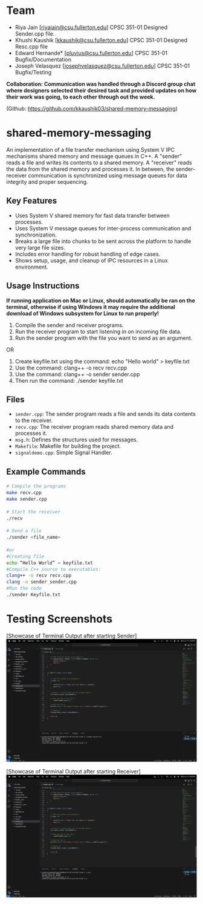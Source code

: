 
 
# Team
- Riya Jain [riyajain@csu.fullerton.edu] CPSC 351-01 Designed Sender.cpp file.
- Khushi Kaushik [kkaushik@csu.fullerton.edu] CPSC 351-01 Designed Resc.cpp file
- Edward Hernande* [pluvius@csu.fullerton.edu] CPSC 351-01 Bugfix/Documentation
- Joseph Velasquez [josephvelasquez@csu.fullerton.edu] CPSC 351-01 Bugfix/Testing
  
**Collaboration: Communication was handled through a Discord group chat where designers selected their desired task and provided updates
 on how their work was going, to each other through out the week.**

(Github: https://github.com/kkaushik03/shared-memory-messaging)

# shared-memory-messaging

An implementation of a file transfer mechanism using System V IPC mechanisms shared memory and message queues in C++. A "sender" reads a file and writes its contents to a shared memory. A "receiver" reads the data from the shared memory and processes it. In between, the sender-receiver communication is synchronized using message queues for data integrity and proper sequencing.

## Key Features
- Uses System V shared memory for fast data transfer between processes.
- Uses System V message queues for inter-process communication and synchronization.
- Breaks a large file into chunks to be sent across the platform to handle very large file sizes.
- Includes error handling for robust handling of edge cases.
- Shows setup, usage, and cleanup of IPC resources in a Linux environment.

## Usage Instructions
**If running application on Mac or Linux, should automatically be ran on the terminal, otherwise if 
using Windows it may require the additional download of Windows subsystem for Linux to run properly!**

1. Compile the sender and receiver programs.
2. Run the receiver program to start listening in on incoming file data.
3. Run the sender program with the file you want to send as an argument.

OR

1. Create keyfile.txt using the command: echo "Hello world" > keyfile.txt
2. Use the command: clang++ -o recv recv.cpp
3. Use the command: clang++ -o sender sender.cpp
4. Then run the command: ./sender keyfile.txt

## Files
- `sender.cpp`: The sender program reads a file and sends its data contents to the receiver.
- `recv.cpp`: The receiver program reads shared memory data and processes it.
- `msg.h`: Defines the structures used for messages.
- `Makefile`: Makefile for building the project.
- `signaldemo.cpp`: Simple Signal Handler.

## Example Commands
```sh
# Compile the programs
make recv.cpp
make sender.cpp

# Start the receiver
./recv

# Send a file
./sender <file_name>

#or
#Creating file
echo “Hello World” > keyfile.txt
#Compile C++ source to executables:
clang++ -o recv recv.cpp
clang -o sender sender.cpp
#Run the code 
./sender Keyfile.txt
```
# Testing Screenshots
[Showcase of Terminal Output after starting Sender]
![Showcase of Terminal Output after starting Sender](images/testSend.png)

[Showcase of Terminal Output after starting Receiver]
![Showcase of Terminal Output after starting Receiver](images/testReceive.png)

